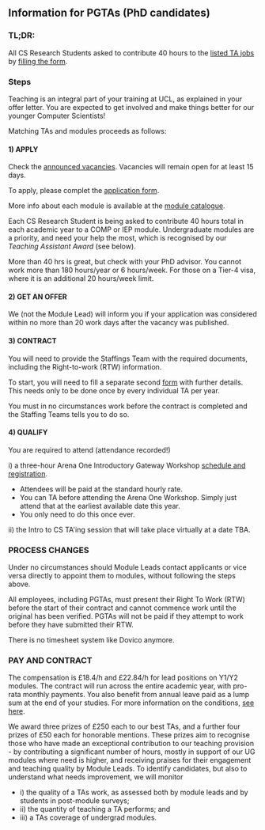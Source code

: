 ## Information for PGTAs (PhD candidates)

### TL;DR:

All CS Research Students asked to contribute 40 hours to the [listed TA jobs]([https://tinyurl.com/dk4dzfmx](https://forms.gle/RZSDJfEy5A9AnPyn7))
by [filling the form](https://forms.gle/6Jnsu8v9Z3jc7ohWA).

### Steps

Teaching is an integral part of your training at UCL, as explained in your offer letter.
You are expected to get involved and make things better for our younger Computer Scientists!

Matching TAs and modules proceeds as follows:

#### 1) APPLY

Check the [announced vacancies](https://tinyurl.com/dk4dzfmx).
Vacancies will remain open for at least 15 days.

To apply, please complet the [application form](https://forms.gle/RZSDJfEy5A9AnPyn7).

More info about each module is available at the [module catalogue](https://www.ucl.ac.uk/module-catalogue/).

Each CS Research Student is being asked to contribute 40 hours total in each academic year to a COMP or IEP module.
Undergraduate modules are a priority, and need your help the most, which is recognised by our *Teaching Assistant Award* (see below).

More than 40 hrs is great, but check with your PhD advisor.
You cannot work more than 180 hours/year or 6 hours/week.
For those on a Tier-4 visa, where it is an additional 20 hours/week limit.

#### 2) GET AN OFFER

We (not the Module Lead) will inform you if your application was considered within no more than 20 work days after the vacancy was published.

#### 3) CONTRACT

You will need to provide the Staffings Team with the required documents, including the Right-to-work (RTW) information.

To start, you will need to fill a separate second [form](https://forms.gle/mi45XNWa8SHKc24B9) with further details.
This needs only to be done once by every individual TA per year.

You must in no circumstances work before the contract is completed and the Staffing Teams tells you to do so.

#### 4) QUALIFY

You are required to attend (attendance recorded!)

i) a three-hour Arena One Introductory Gateway Workshop [schedule and registration](http://www.ucl.ac.uk/arena/one).
- Attendees will be paid at the standard hourly rate. 
- You can TA before attending the Arena One Workshop.
Simply just attend that at the earliest available date this year.
- You only need to do this once ever.

ii) the Intro to CS TA'ing session that will take place virtually at a date TBA.

### PROCESS CHANGES

Under no circumstances should Module Leads contact applicants or vice versa directly to appoint them to modules, without
following the steps above.

All employees, including PGTAs, must present their Right To Work (RTW) before the start of their contract and cannot commence work until the original has been verified.
PGTAs will not be paid if they attempt to work before they have submitted their RTW.

There is no timesheet system like Dovico anymore.

### PAY AND CONTRACT

The compensation is £18.4/h and £22.84/h for lead positions on Y1/Y2 modules.
The contract will run across the entire academic year, with pro-rata monthly payments.
You also benefit from annual leave paid as a lump sum at the end of your studies.
For more information on the conditions, [see here](http://www.ucl.ac.uk/hr/docs/post_grad_ta_scheme.php).

We award three prizes of £250 each to our best TAs, and a further four prizes of £50 each for honorable mentions.
These prizes aim to recognise those who have made an exceptional contribution to our teaching provision - by contributing a significant number of hours, mostly in support of our UG modules where need is higher, and receiving praises for their engagement and teaching quality by Module Leads.
To identify candidates, but also to understand what needs improvement, we will monitor

- i) the quality of a TAs work, as assessed both by module leads and by students in post-module surveys;
- ii) the quantity of teaching a TA performs; and
- iii) a TAs coverage of undergrad modules.

